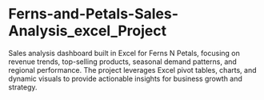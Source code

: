 # Ferns-and-Petals-Sales-Analysis_excel_Project
Sales analysis dashboard built in Excel for Ferns N Petals, focusing on revenue trends, top-selling products, seasonal demand patterns, and regional performance. The project leverages Excel pivot tables, charts, and dynamic visuals to provide actionable insights for business growth and strategy.
